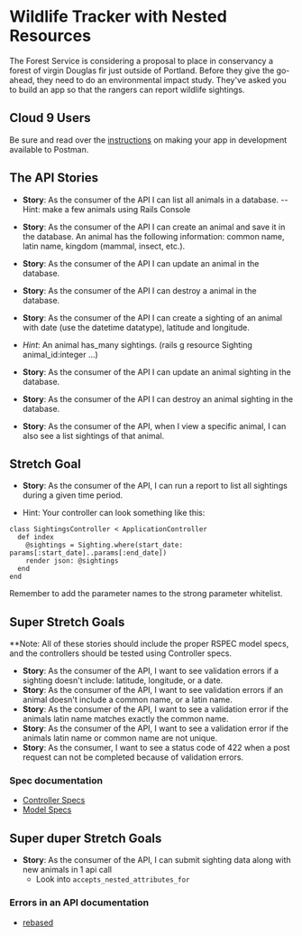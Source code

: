 # Wildlife Tracker with Nested Resources


The Forest Service is considering a proposal to place in conservancy a forest of virgin Douglas fir just outside of Portland. Before they give the go-ahead, they need to do an environmental impact study. They've asked you to build an app so that the rangers can report wildlife sightings.

## Cloud 9 Users
Be sure and read over the [instructions](./postman.md) on making your app in development available to Postman.

## The API Stories


- **Story**:  As the consumer of the API I can list all animals in a database.
  -- Hint: make a few animals using Rails Console

- **Story**:  As the consumer of the API I can create an animal and save it in the database.
An animal has the following information: common name, latin name, kingdom (mammal, insect, etc.).

- **Story**:  As the consumer of the API I can update an animal in the database.

- **Story**:  As the consumer of the API I can destroy a animal in the database.

- **Story**:  As the consumer of the API I can create a sighting of an animal with date (use the datetime datatype), latitude and longitude.

 - *Hint*:   An animal has_many sightings.  (rails g resource Sighting animal_id:integer ...)

- **Story**:  As the consumer of the API I can update an animal sighting in the database.

- **Story**:  As the consumer of the API I can destroy an animal sighting in the database.

- **Story**:  As the consumer of the API, when I view a specific animal, I can also see a list sightings of that animal.


## Stretch Goal

- **Story**:  As the consumer of the API, I can run a report to list all sightings during a given time period.


- Hint: Your controller can look something like this:

```
class SightingsController < ApplicationController
  def index
    @sightings = Sighting.where(start_date: params[:start_date]..params[:end_date])
    render json: @sightings
  end
end
```

Remember to add the parameter names to the strong parameter whitelist.

## Super Stretch Goals
**Note:  All of these stories should include the proper RSPEC model specs, and the controllers should be tested using Controller specs.

- **Story**: As the consumer of the API, I want to see validation errors if a sighting doesn't include: latitude, longitude, or a date.
- **Story**: As the consumer of the API, I want to see validation errors if an animal doesn't include a common name, or a latin name.
- **Story**: As the consumer of the API, I want to see a validation error if the animals latin name matches exactly the common name.
- **Story**: As the consumer of the API, I want to see a validation error if the animals latin name or common name are not unique.
- **Story**: As the consumer, I want to see a status code of 422 when a post request can not be completed because of validation errors.

### Spec documentation
* [Controller Specs](https://relishapp.com/rspec/rspec-rails/docs/controller-specs)
* [Model Specs](https://relishapp.com/rspec/rspec-rails/docs/model-specs)

## Super duper Stretch Goals
- **Story**: As the consumer of the API, I can submit sighting data along with new animals in 1 api call
	- Look into ```accepts_nested_attributes_for```

### Errors in an API documentation
* [rebased](https://blog.rebased.pl/2016/11/07/api-error-handling.html)
